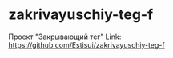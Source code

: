 # zakrivayuschiy-teg-f

Проект "Закрывающий тег"
Link: https://github.com/Estisui/zakrivayuschiy-teg-f
